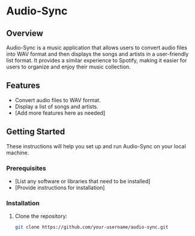 # Audio-Sync


## Overview

Audio-Sync is a music application that allows users to convert audio files into WAV format and then displays the songs and artists in a user-friendly list format. It provides a similar experience to Spotify, making it easier for users to organize and enjoy their music collection.

## Features

- Convert audio files to WAV format.
- Display a list of songs and artists.
- [Add more features here as needed]

## Getting Started

These instructions will help you set up and run Audio-Sync on your local machine.

### Prerequisites

- [List any software or libraries that need to be installed]
- [Provide instructions for installation]

### Installation

1. Clone the repository:

   ```bash
   git clone https://github.com/your-username/audio-sync.git
 
 
